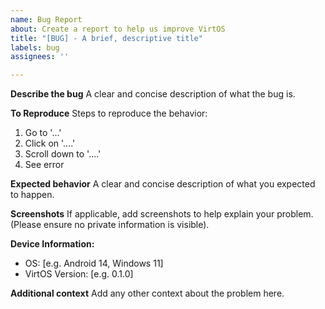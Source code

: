 ```yaml
---
name: Bug Report
about: Create a report to help us improve VirtOS
title: "[BUG] - A brief, descriptive title"
labels: bug
assignees: ''

---
```


**Describe the bug**
A clear and concise description of what the bug is.

**To Reproduce**
Steps to reproduce the behavior:
1. Go to '...'
2. Click on '....'
3. Scroll down to '....'
4. See error

**Expected behavior**
A clear and concise description of what you expected to happen.

**Screenshots**
If applicable, add screenshots to help explain your problem. (Please ensure no private information is visible).

**Device Information:**
 - OS: [e.g. Android 14, Windows 11]
 - VirtOS Version: [e.g. 0.1.0]

**Additional context**
Add any other context about the problem here.
